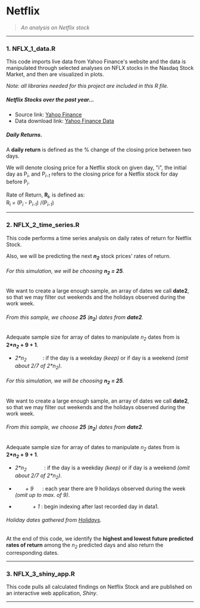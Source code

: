 # Netflix
>*An analysis on Netflix stock*  

---

### 1. NFLX_1_data.R

This code imports live data from Yahoo Finance's website and the data is manipulated through selected analyses on NFLX stocks in the Nasdaq Stock Market, and then are visualized in plots.  

*Note: all libraries needed for this project are included in this R file.*

##### Netflix Stocks over the past year...
  - Source link: [Yahoo Finance](https://finance.yahoo.com/quote/NFLX/history?p=NFLX "Yahoo Finance")
  - Data download link: [Yahoo Finance Data](https://query1.finance.yahoo.com/v7/finance/download/NFLX?period1=1629296203&period2=1660832203&interval=1d&events=history&includeAdjustedClose=true "Yahoo Finance Data")

##### Daily Returns.
A **daily return** is defined as the % change of the closing price between two days.  

We will denote closing price for a Netflix stock on given day, "i", the initial day as P<sub>*i*</sub>, and P<sub>*i-1*</sub> refers to the closing price for a Netflix stock for day before P<sub>*i*</sub>.  

Rate of Return, **R<sub>*i*</sub>**, is defined as:  
    R<sub>*i*</sub> = (P<sub>*i*</sub> - P<sub>*i-1*</sub>) /(P<sub>*i-1*</sub>)  

---

### 2. NFLX_2_time_series.R

This code performs a time series analysis on daily rates of return for Netflix Stock.  

Also, we will be predicting the next ***n<sub>2</sub>*** stock prices' rates of return.  

###### For this simulation, we will be choosing ***n<sub>2</sub>* = 25**.  

We want to create a large enough sample, an array of dates we call **date2**, so that we may filter out weekends and the holidays observed during the work week.  

###### From this sample, we choose **25** *(**n<sub>2</sub>**)* dates from **date2**.  

Adequate sample size for array of dates to manipulate *n<sub>2</sub>* dates from is **2\**n<sub>2</sub>* + 9 + 1**.  
     
  - *2\*n<sub>2</sub>* &nbsp;&nbsp;&nbsp;&nbsp;&nbsp;&nbsp;&nbsp;&nbsp;&nbsp;&nbsp;: if the day is a weekday *(keep)* or if day is a weekend *(omit about 2/7 of 2\*n<sub>2</sub>)*.  

###### For this simulation, we will be choosing ***n<sub>2</sub>* = 25**.  

We want to create a large enough sample, an array of dates we call **date2**, so that we may filter out weekends and the holidays observed during the work week.  

###### From this sample, we choose **25** *(**n<sub>2</sub>**)* dates from **date2**.  

Adequate sample size for array of dates to manipulate *n<sub>2</sub>* dates from is **2\**n<sub>2</sub>* + 9 + 1**.  
     
  - *2\*n<sub>2</sub>* &nbsp;&nbsp;&nbsp;&nbsp;&nbsp;&nbsp;&nbsp;&nbsp;&nbsp;&nbsp;&nbsp;: if the day is a weekday *(keep)* or if day is a weekend *(omit about 2/7 of 2\*n<sub>2</sub>)*.  

  - &nbsp;&nbsp;&nbsp;&nbsp;&nbsp;&nbsp;&nbsp;*+ 9*&nbsp;&nbsp;&nbsp;&nbsp;&nbsp;   : each year there are 9 holidays observed during the week *(omit up to max. of 9)*.  

  - &nbsp;&nbsp;&nbsp;&nbsp;&nbsp;&nbsp;&nbsp;&nbsp;&nbsp;&nbsp;&nbsp;&nbsp;*+ 1*   : begin indexing after last recorded day in data1.  

###### Holiday dates gathered from [Holidays]("https://www.nasdaq.com/market-activity/2022-stock-market-holiday-calendar#:~:text=US%20Stock%20Market%20Holidays%20Hours%20%20%20,May%2030%2C%202022%20%206%20more%20rows%20" "Holidays").  

At the end of this code, we identify the **highest and lowest future predicted rates of return** among the *n<sub>2</sub>* predicted days and also return the corresponding dates.  

---

### 3. NFLX_3_shiny_app.R  

This code pulls all calculated findings on Netflix Stock and are published on an interactive web application, *Shiny*.  

---
